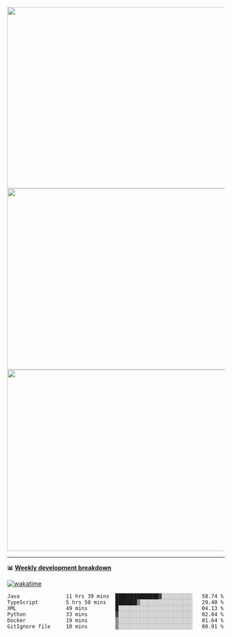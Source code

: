 <p float="left" align="middle"><img src="https://user-images.githubusercontent.com/56089155/195064669-12bd89bb-53c9-44b1-9fd8-993f93f585e1.png" width="600px" height="420px">
<img src="https://user-images.githubusercontent.com/56089155/195064706-c37aa3c8-f669-46c9-abba-1eadcbb910c5.png" width="600px" height="420px">
<img src="https://user-images.githubusercontent.com/56089155/195064753-0de674c7-4fc7-4831-a8a5-402e19cc77be.png" width="600px" height="420px"></p>

<hr />

**📊 [Weekly development breakdown](https://wakatime.com/@Ari24)**

[![wakatime](https://wakatime.com/badge/user/ca34c016-707f-4382-84cf-1823913a1423.svg)](https://wakatime.com/@ca34c016-707f-4382-84cf-1823913a1423)

<!--START_SECTION:waka-->

```text
Java               11 hrs 39 mins  ██████████████▓░░░░░░░░░░   58.74 %
TypeScript         5 hrs 50 mins   ███████▒░░░░░░░░░░░░░░░░░   29.40 %
XML                49 mins         █░░░░░░░░░░░░░░░░░░░░░░░░   04.13 %
Python             33 mins         ▓░░░░░░░░░░░░░░░░░░░░░░░░   02.84 %
Docker             19 mins         ▒░░░░░░░░░░░░░░░░░░░░░░░░   01.64 %
GitIgnore file     10 mins         ▒░░░░░░░░░░░░░░░░░░░░░░░░   00.91 %
```

<!--END_SECTION:waka-->
